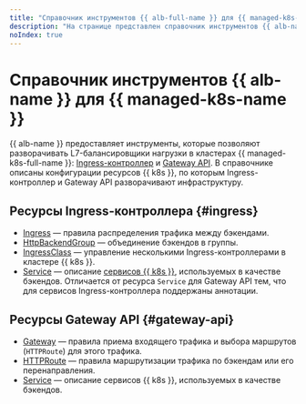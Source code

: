 ```yaml
---
title: "Справочник инструментов {{ alb-full-name }} для {{ managed-k8s-full-name }}"
description: "На странице представлен справочник инструментов {{ alb-name }} для {{ managed-k8s-name }}."
noIndex: true
---
```


# Справочник инструментов {{ alb-name }} для {{ managed-k8s-name }}


{{ alb-name }} предоставляет инструменты, которые позволяют разворачивать L7-балансировщики нагрузки в кластерах {{ managed-k8s-full-name }}: [Ingress-контроллер](../../application-load-balancer/tools/k8s-ingress-controller/index.md) и [Gateway API](../../application-load-balancer/tools/k8s-gateway-api/index.md). В справочнике описаны конфигурации ресурсов {{ k8s }}, по которым Ingress-контроллер и Gateway API разворачивают инфраструктуру.

## Ресурсы Ingress-контроллера {#ingress}

* [Ingress](ingress.md) — правила распределения трафика между бэкендами.
* [HttpBackendGroup](http-backend-group.md) — объединение бэкендов в группы.
* [IngressClass](ingress-class.md) — управление несколькими Ingress-контроллерами в кластере {{ k8s }}.
* [Service](service-for-ingress.md) — описание [сервисов {{ k8s }}](../concepts/index.md#service), используемых в качестве бэкендов. Отличается от ресурса `Service` для Gateway API тем, что для сервисов Ingress-контроллера поддержаны аннотации.

## Ресурсы Gateway API {#gateway-api}

* [Gateway](gateway.md) — правила приема входящего трафика и выбора маршрутов (`HTTPRoute`) для этого трафика.
* [HTTPRoute](http-route.md) — правила маршрутизации трафика по бэкендам или его перенаправления.
* [Service](service-for-gateway.md) — описание сервисов {{ k8s }}, используемых в качестве бэкендов.
